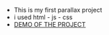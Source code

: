 <ul>
    <li>This is my first parallax project</li>
    <li>i used html - js - css</li>
    <li><a href="https://kia-torkashvand.github.io/parallax-project/">DEMO OF THE PROJECT</a></li>
</ul>
<br><br><br>
<a href="(https://github.com/user-attachments/assets/db578d21-00ed-46c5-8f2d-5c892e2691b3)"></a>
